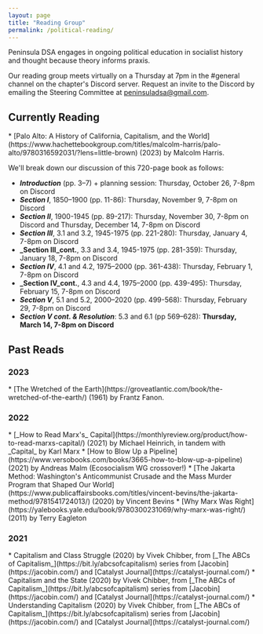```yaml
---
layout: page
title: "Reading Group"
permalink: /political-reading/
---
```

Peninsula DSA engages in ongoing political education in socialist history and thought because theory informs praxis. 
<br>

Our reading group meets virtually on a Thursday at 7pm in the #general channel on the chapter's Discord server. Request an invite to the Discord by emailing the Steering Committee at [peninsuladsa@gmail.com](mailto:peninsuladsa@gmail.com).

<h2>Currently Reading</h2>
* [Palo Alto: A History of California, Capitalism, and the World](https://www.hachettebookgroup.com/titles/malcolm-harris/palo-alto/9780316592031/?lens=little-brown) (2023) by Malcolm Harris.
<br>

We'll break down our discussion of this 720-page book as follows:

- **_Introduction_** (pp. 3–7) + planning session: Thursday, October 26, 7-8pm on Discord
- **_Section I_**, 1850–1900 (pp. 11-86): Thursday, November 9, 7-8pm on Discord
- **_Section II_**, 1900-1945 (pp. 89-217): Thursday, November 30, 7-8pm on Discord and Thursday, December 14, 7-8pm on Discord
- **_Section III_**, 3.1 and 3.2, 1945-1975 (pp. 221-280): Thursday, January 4, 7-8pm on Discord
- **_Section III_cont.**, 3.3 and 3.4, 1945-1975 (pp. 281-359): Thursday, January 18, 7-8pm on Discord
- **_Section IV_**, 4.1 and 4.2, 1975–2000 (pp. 361-438): Thursday, February 1, 7-8pm on Discord
- **_Section IV_cont.**, 4.3 and 4.4, 1975–2000 (pp. 439-495): Thursday, February 15, 7-8pm on Discord
- **_Section V_**, 5.1 and 5.2, 2000–2020 (pp. 499-568): Thursday, February 29, 7-8pm on Discord
- **_Section V cont. & Resolution_**: 5.3 and 6.1 (pp 569–628): **Thursday, March 14, 7-8pm on Discord**

<h2>Past Reads</h2>

<h3>2023</h3>
* [The Wretched of the Earth](https://groveatlantic.com/book/the-wretched-of-the-earth/) (1961) by Frantz Fanon.

<h3>2022</h3>
* [_How to Read Marx's_ Capital](https://monthlyreview.org/product/how-to-read-marxs-capital/) (2021) by Michael Heinrich, in tandem with _Capital_ by Karl Marx
* [How to Blow Up a Pipeline](https://www.versobooks.com/books/3665-how-to-blow-up-a-pipeline) (2021) by Andreas Malm (Ecosocialism WG crossover!)
* [The Jakarta Method: Washington's Anticommunist Crusade and the Mass Murder Program that Shaped Our World](https://www.publicaffairsbooks.com/titles/vincent-bevins/the-jakarta-method/9781541724013/) (2020) by Vincent Bevins
* [Why Marx Was Right](https://yalebooks.yale.edu/book/9780300231069/why-marx-was-right/) (2011) by Terry Eagleton

<h3>2021</h3>
* Capitalism and Class Struggle (2020) by Vivek Chibber, from [_The ABCs of Capitalism_](https://bit.ly/abcsofcapitalism) series from [Jacobin](https://jacobin.com/) and [Catalyst Journal](https://catalyst-journal.com/)
* Capitalism and the State (2020) by Vivek Chibber, from [_The ABCs of Capitalism_](https://bit.ly/abcsofcapitalism) series from [Jacobin](https://jacobin.com/) and [Catalyst Journal](https://catalyst-journal.com/)
* Understanding Capitalism (2020) by Vivek Chibber, from [_The ABCs of Capitalism_](https://bit.ly/abcsofcapitalism) series from [Jacobin](https://jacobin.com/) and [Catalyst Journal](https://catalyst-journal.com/)
